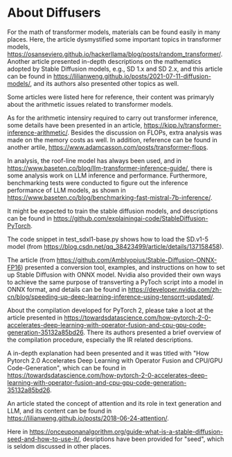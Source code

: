 # About Diffusers

For the math of transformer models, materials can be found easily in many places. Here, the article dysmystified some important topics in transformer models, https://osanseviero.github.io/hackerllama/blog/posts/random_transformer/. Another article presented in-depth descriptions on the mathematics adopted by Stable Diffusion models, e.g., SD 1.x and SD 2.x, and this article can be found in https://lilianweng.github.io/posts/2021-07-11-diffusion-models/, and its authors also presented other topics as well.

Some articles were listed here for reference, their content was primaryly about the arithmetic issues related to transformer models. 

As for the arithmetic intensiry required to carry out transformer inference, some details have been presented in an article, https://kipp.ly/transformer-inference-arithmetic/. Besides the discussion on FLOPs, extra analysis was made on the memory costs as well. In addition, reference can be found in another artile, https://www.adamcasson.com/posts/transformer-flops.

In analysis, the roof-line model has always been used, and in https://www.baseten.co/blog/llm-transformer-inference-guide/, there is some analysis work on LLM inference and performance. Furthermore, benchmarking tests were conducted to figure out the inference performance of LLM models, as shown in https://www.baseten.co/blog/benchmarking-fast-mistral-7b-inference/. 


It might be expected to train the stable diffusion models, and descriptions can be found in https://github.com/explainingai-code/StableDiffusion-PyTorch.

The code snippet in test_sdxl1-base.py shows how to load the SD.v1-5 model (from https://blog.csdn.net/qq_38423499/article/details/137158458).

The article (from https://github.com/Amblyopius/Stable-Diffusion-ONNX-FP16) presented a conversion tool, examples, and instructions on how to set up Stable Diffusion with ONNX model. Nvidia also provided their own ways to achieve the same purpose of transverting a PyToch script into a model in ONNX format, and details can be found in https://developer.nvidia.com/zh-cn/blog/speeding-up-deep-learning-inference-using-tensorrt-updated/. 


About the compilation developed for PyTorch 2, please take a loot at the article presented in https://towardsdatascience.com/how-pytorch-2-0-accelerates-deep-learning-with-operator-fusion-and-cpu-gpu-code-generation-35132a85bd26. There its authors presented a brief overview of the compilation procedure, especially the IR related descriptions. 

A in-depth explanation had been presented and it was titled with "How Pytorch 2.0 Accelerates Deep Learning with Operator Fusion and CPU/GPU Code-Generation", which can be found in https://towardsdatascience.com/how-pytorch-2-0-accelerates-deep-learning-with-operator-fusion-and-cpu-gpu-code-generation-35132a85bd26. 

An article stated the concept of attention and its role in text generation and LLM, and its content can be found in https://lilianweng.github.io/posts/2018-06-24-attention/.

Here in https://onceuponanalgorithm.org/guide-what-is-a-stable-diffusion-seed-and-how-to-use-it/, desriptions have been provided for "seed", which is seldom discussed in other places.
